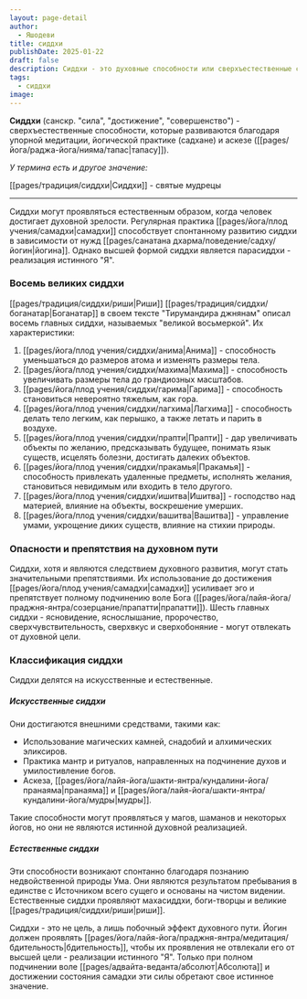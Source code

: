 ```yaml
---
layout: page-detail
author:
  - Яшодеви
title: сиддхи
publishDate: 2025-01-22
draft: false
description: Сиддхи - это духовные способности или сверхъестественные силы, которые пробуждаются в результате глубокой медитации, йогической практики (садханы), аскезы (тапаса) или естественным образом по мере достижения духовной зрелости.
tags:
  - сиддхи
image:
---
```

**Сиддхи** (санскр. "сила", "достижение", "совершенство") - сверхъестественные способности, которые развиваются благодаря упорной медитации, йогической практике (садхане) и аскезе ([[pages/йога/раджа-йога/нияма/тапас|тапасу]]). 

*У термина есть и другое значение:*

[[pages/традиция/сиддхи|Сиддхи]] - святые мудрецы

---
Сиддхи могут проявляться естественным образом, когда человек достигает духовной зрелости. Регулярная практика [[pages/йога/плод учения/самадхи|самадхи]] способствует спонтанному развитию сиддхи в зависимости от нужд [[pages/санатана дхарма/поведение/садху/йогин|йогина]]. Однако высшей формой сиддхи является парасиддхи - реализация истинного "Я".
### Восемь великих сиддхи  
[[pages/традиция/сиддхи/риши|Риши]] [[pages/традиция/сиддхи/боганатар|Боганатар]] в своем тексте "Тирумандира джнянам" описал восемь главных сиддхи, называемых "великой восьмеркой". Их характеристики:

1. [[pages/йога/плод учения/сиддхи/анима|Анима]] - способность уменьшаться до размеров атома и изменять размеры тела.
2. [[pages/йога/плод учения/сиддхи/махима|Махима]] - способность увеличивать размеры тела до грандиозных масштабов.
3. [[pages/йога/плод учения/сиддхи/гарима|Гарима]] - способность становиться невероятно тяжелым, как гора.
4. [[pages/йога/плод учения/сиддхи/лагхима|Лагхима]] - способность делать тело легким, как перышко, а также летать и парить в воздухе.
5. [[pages/йога/плод учения/сиддхи/прапти|Прапти]] - дар увеличивать объекты по желанию, предсказывать будущее, понимать язык существ, исцелять болезни, достигать далеких объектов.
6. [[pages/йога/плод учения/сиддхи/пракамья|Пракамья]] - способность привлекать удаленные предметы, исполнять желания, становиться невидимым или входить в тело другого.
7. [[pages/йога/плод учения/сиддхи/ишитва|Ишитва]] - господство над материей, влияние на объекты, воскрешение умерших.
8. [[pages/йога/плод учения/сиддхи/вашитва|Вашитва]] - управление умами, укрощение диких существ, влияние на стихии природы.

### Опасности и препятствия на духовном пути  
Сиддхи, хотя и являются следствием духовного развития, могут стать значительными препятствиями. Их использование до достижения [[pages/йога/плод учения/самадхи|самадхи]] усиливает эго и препятствует полному подчинению воле Бога ([[pages/йога/лайя-йога/праджня-янтра/созерцание/прапатти|прапатти]]). Шесть главных сиддхи - ясновидение, яснослышание, пророчество, сверхчувствительность, сверхвкус и сверхобоняние - могут отвлекать от духовной цели.

### Классификация сиддхи  
Сиддхи делятся на искусственные и естественные.
##### Искусственные сиддхи  
Они достигаются внешними средствами, такими как:
- Использование магических камней, снадобий и алхимических эликсиров.
- Практика мантр и ритуалов, направленных на подчинение духов и умилостивление богов.
- Аскеза, [[pages/йога/лайя-йога/шакти-янтра/кундалини-йога/пранаяма|пранаяма]] и [[pages/йога/лайя-йога/шакти-янтра/кундалини-йога/мудры|мудры]].  

Такие способности могут проявляться у магов, шаманов и некоторых йогов, но они не являются истинной духовной реализацией.
##### Естественные сиддхи  
Эти способности возникают спонтанно благодаря познанию недвойственной природы Ума. Они являются результатом пребывания в единстве с Источником всего сущего и основаны на чистом видении. Естественные сиддхи проявляют махасиддхи, боги-творцы и великие [[pages/традиция/сиддхи/риши|риши]].

Сиддхи - это не цель, а лишь побочный эффект духовного пути. Йогин должен проявлять [[pages/йога/лайя-йога/праджня-янтра/медитация/бдительность|бдительность]], чтобы их проявления не отвлекали его от высшей цели - реализации истинного "Я". Только при полном подчинении воле [[pages/адвайта-веданта/абсолют|Абсолюта]] и достижении состояния самадхи эти силы обретают свое истинное значение.